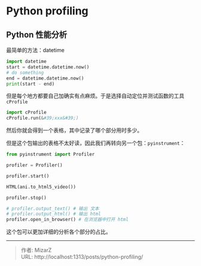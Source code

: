 # Python profiling

## Python 性能分析
最简单的方法：datetime
```python
import datetime
start = datetime.datetime.now()
# do something
end = datetime.datetime.now()
print(start - end)
```

但是每个地方都要自己加确实有点麻烦。于是选择自动定位并测试函数的工具 `cProfile`
```python
import cProfile
cProfile.run(&#39;xxx&#39;)
```

然后你就会得到一个表格，其中记录了哪个部分用时多少。

但是这个包输出的表格不太好读，因此我们再转向另一个包：`pyinstrument`：
```python
from pyinstrument import Profiler

profiler = Profiler()

profiler.start()

HTML(ani.to_html5_video())

profiler.stop()

# profiler.output_text() # 输出 文本
# profiler.output_html() # 输出 html
profiler.open_in_browser() # 在浏览器中打开 html
```

这个包可以更加详细的分析各个部分的占比。

---

> 作者: MizarZ  
> URL: http://localhost:1313/posts/python-profiling/  

